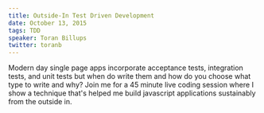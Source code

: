 ```yaml
---
title: Outside-In Test Driven Development
date: October 13, 2015
tags: TDD
speaker: Toran Billups
twitter: toranb
---
```




Modern day single page apps incorporate acceptance tests, integration tests, and unit tests but when do write them and how do you choose what type to write and why? Join me for a 45 minute live coding session where I show a technique that's helped me build javascript applications sustainably from the outside in.

